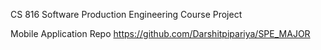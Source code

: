 CS 816 Software Production Engineering Course Project

Mobile Application Repo https://github.com/Darshitpipariya/SPE_MAJOR
